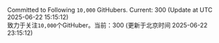 Committed to Following `10,000` GitHubers. Current: <!-- FOLLOWING_COUNT -->300<!-- FOLLOWING_COUNT --> (Update at UTC <!-- LAST_UPDATED -->2025-06-22 15:15:12<!-- LAST_UPDATED -->)<br>
致力于关注`10,000`个GitHuber。当前：<!-- FOLLOWING_COUNT -->300<!-- FOLLOWING_COUNT --> (更新于北京时间 <!-- LAST_UPDATED_CST -->2025-06-22 23:15:12<!-- LAST_UPDATED_CST -->)
